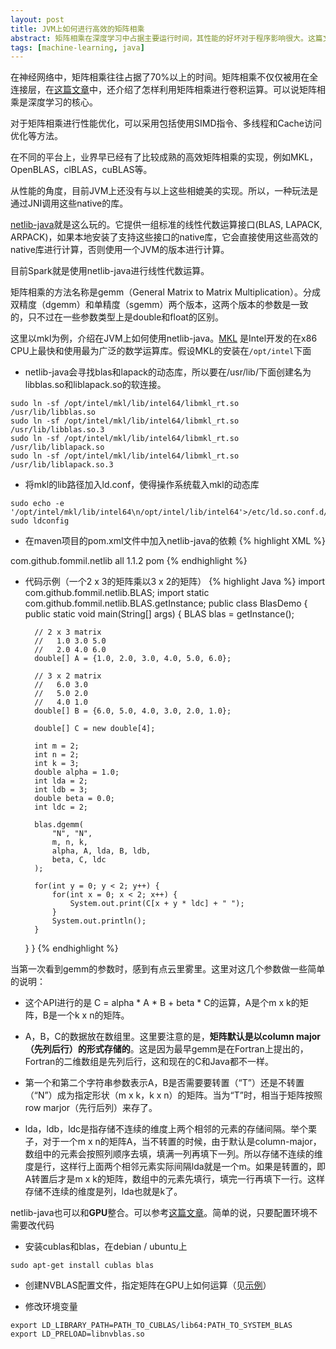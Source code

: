 ```yaml
---
layout: post
title: JVM上如何进行高效的矩阵相乘
abstract: 矩阵相乘在深度学习中占据主要运行时间，其性能的好坏对于程序影响很大。这篇文章介绍如何在JVM上通过使用native的数学运算库在CPU和GPU上面进行高效的矩阵相乘。
tags: [machine-learning, java]
---
```


在神经网络中，矩阵相乘往往占据了70%以上的时间。矩阵相乘不仅仅被用在全连接层，在[这篇文章](http://petewarden.com/2015/04/20/why-gemm-is-at-the-heart-of-deep-learning/)中，还介绍了怎样利用矩阵相乘进行卷积运算。可以说矩阵相乘是深度学习的核心。

对于矩阵相乘进行性能优化，可以采用包括使用SIMD指令、多线程和Cache访问优化等方法。

在不同的平台上，业界早已经有了比较成熟的高效矩阵相乘的实现，例如MKL，OpenBLAS，clBLAS，cuBLAS等。

从性能的角度，目前JVM上还没有与以上这些相媲美的实现。所以，一种玩法是通过JNI调用这些native的库。

[netlib-java](https://github.com/fommil/netlib-java)就是这么玩的。它提供一组标准的线性代数运算接口(BLAS, LAPACK, ARPACK)，如果本地安装了支持这些接口的native库，它会直接使用这些高效的native库进行计算，否则使用一个JVM的版本进行计算。

目前Spark就是使用netlib-java进行线性代数运算。

矩阵相乘的方法名称是gemm（General Matrix to Matrix Multiplication）。分成双精度（dgemm）和单精度（sgemm）两个版本，这两个版本的参数是一致的，只不过在一些参数类型上是double和float的区别。

这里以mkl为例，介绍在JVM上如何使用netlib-java。[MKL](https://software.intel.com/en-us/intel-mkl) 是Intel开发的在x86 CPU上最快和使用最为广泛的数学运算库。假设MKL的安装在<code>/opt/intel</code>下面

* netlib-java会寻找blas和lapack的动态库，所以要在/usr/lib/下面创建名为libblas.so和liblapack.so的软连接。
<pre style="overflow:auto;word-wrap:inherit;white-space:pre;">
<code>sudo ln -sf /opt/intel/mkl/lib/intel64/libmkl_rt.so /usr/lib/libblas.so</code>
<code>sudo ln -sf /opt/intel/mkl/lib/intel64/libmkl_rt.so /usr/lib/libblas.so.3</code>
<code>sudo ln -sf /opt/intel/mkl/lib/intel64/libmkl_rt.so /usr/lib/liblapack.so</code>
<code>sudo ln -sf /opt/intel/mkl/lib/intel64/libmkl_rt.so /usr/lib/liblapack.so.3</code>
</pre>

* 将mkl的lib路径加入ld.conf，使得操作系统载入mkl的动态库
<pre style="overflow:auto;word-wrap:inherit;white-space:pre;">
<code>sudo echo -e '/opt/intel/mkl/lib/intel64\n/opt/intel/lib/intel64'>/etc/ld.so.conf.d/libblas.conf</code>
<code>sudo ldconfig</code>
</pre>

* 在maven项目的pom.xml文件中加入netlib-java的依赖
{% highlight XML %}
<dependency>
    <groupId>com.github.fommil.netlib</groupId>
    <artifactId>all</artifactId>
    <version>1.1.2</version>
    <type>pom</type>
</dependency>
{% endhighlight %}

* 代码示例（一个2 x 3的矩阵乘以3 x 2的矩阵）
{% highlight Java %}
import com.github.fommil.netlib.BLAS;
import static com.github.fommil.netlib.BLAS.getInstance;
public class BlasDemo {
    public static void main(String[] args) {
        BLAS blas = getInstance();

        // 2 x 3 matrix
        //   1.0 3.0 5.0
        //   2.0 4.0 6.0
        double[] A = {1.0, 2.0, 3.0, 4.0, 5.0, 6.0};

        // 3 x 2 matrix
        //   6.0 3.0
        //   5.0 2.0
        //   4.0 1.0
        double[] B = {6.0, 5.0, 4.0, 3.0, 2.0, 1.0};

        double[] C = new double[4];

        int m = 2;
        int n = 2;
        int k = 3;
        double alpha = 1.0;
        int lda = 2;
        int ldb = 3;
        double beta = 0.0;
        int ldc = 2;

        blas.dgemm(
            "N", "N",
            m, n, k,
            alpha, A, lda, B, ldb,
            beta, C, ldc
        );

        for(int y = 0; y < 2; y++) {
            for(int x = 0; x < 2; x++) {
                System.out.print(C[x + y * ldc] + " ");
            }
            System.out.println();
        }
    }
}
{% endhighlight %}

当第一次看到gemm的参数时，感到有点云里雾里。这里对这几个参数做一些简单的说明：

* 这个API进行的是 C = alpha * A * B + beta * C的运算，A是个m x k的矩阵，B是一个k x n的矩阵。

* A，B，C的数据放在数组里。这里要注意的是，**矩阵默认是以column major（先列后行）的形式存储的**。这是因为最早gemm是在Fortran上提出的，Fortran的二维数组是先列后行，这和现在的C和Java都不一样。

* 第一个和第二个字符串参数表示A，B是否需要要转置（“T”）还是不转置（“N”）成为指定形状（m x k，k x n）的矩阵。当为“T”时，相当于矩阵按照row marjor（先行后列）来存了。

* lda，ldb，ldc是指存储不连续的维度上两个相邻的元素的存储间隔。举个栗子，对于一个m x n的矩阵A，当不转置的时候，由于默认是column-major，数组中的元素会按照列顺序去填，填满一列再填下一列。所以存储不连续的维度是行，这样行上面两个相邻元素实际间隔lda就是一个m。如果是转置的，即A转置后才是m x k的矩阵，数组中的元素先填行，填完一行再填下一行。这样存储不连续的维度是列，lda也就是k了。

netlib-java也可以和**GPU**整合。可以参考[这篇文章](https://github.com/fommil/netlib-java/wiki/NVBLAS)。简单的说，只要配置环境不需要改代码

* 安装cublas和blas，在debian / ubuntu上
<pre style="overflow:auto;word-wrap:inherit;white-space:pre;">
<code>sudo apt-get install cublas blas</code>
</pre>

* 创建NVBLAS配置文件，指定矩阵在GPU上如何运算（见[示例](http://docs.nvidia.com/cuda/nvblas/)）

* 修改环境变量
<pre style="overflow:auto;word-wrap:inherit;white-space:pre;">
<code>export LD_LIBRARY_PATH=PATH_TO_CUBLAS/lib64:PATH_TO_SYSTEM_BLAS</code>
<code>export LD_PRELOAD=libnvblas.so</code>
</pre>
